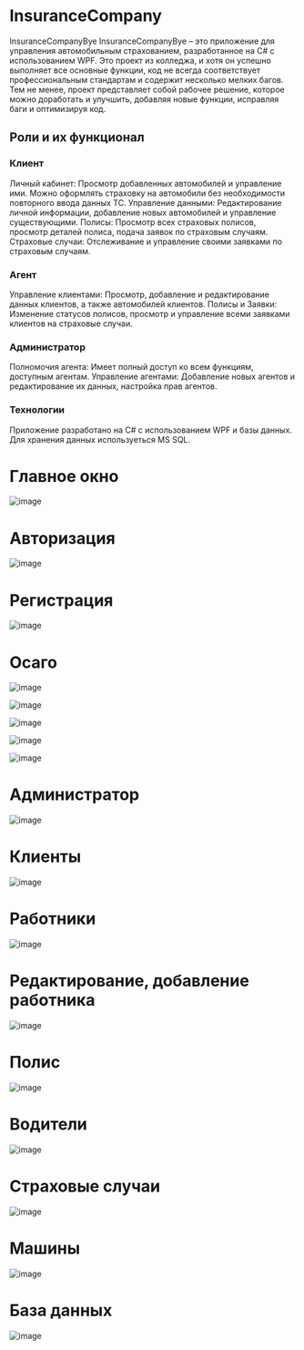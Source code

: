 # InsuranceCompany

InsuranceCompanyBye
InsuranceCompanyBye – это приложение для управления автомобильным страхованием, разработанное на C# с использованием WPF. Это проект из колледжа, и хотя он успешно выполняет все основные функции, код не всегда соответствует профессиональным стандартам и содержит несколько мелких багов. Тем не менее, проект представляет собой рабочее решение, которое можно доработать и улучшить, добавляя новые функции, исправляя баги и оптимизируя код.

<h2><b>Роли и их функционал</b></h2>
<h3><b>Клиент</b></h3>
Личный кабинет: Просмотр добавленных автомобилей и управление ими. Можно оформлять страховку на автомобили без необходимости повторного ввода данных ТС.
Управление данными: Редактирование личной информации, добавление новых автомобилей и управление существующими.
Полисы: Просмотр всех страховых полисов, просмотр деталей полиса, подача заявок по страховым случаям.
Страховые случаи: Отслеживание и управление своими заявками по страховым случаям.
<h3><b>Агент</b></h3>
Управление клиентами: Просмотр, добавление и редактирование данных клиентов, а также автомобилей клиентов.
Полисы и Заявки: Изменение статусов полисов, просмотр и управление всеми заявками клиентов на страховые случаи.
<h3><b>Администратор</b></h3>
Полномочия агента: Имеет полный доступ ко всем функциям, доступным агентам.
Управление агентами: Добавление новых агентов и редактирование их данных, настройка прав агентов.
<h3><b>Технологии</b></h3>
Приложение разработано на C# с использованием WPF и базы данных. Для хранения данных используеться MS SQL.

<h1><b>Главное окно</b></h1>

![image](https://github.com/user-attachments/assets/3514330d-288d-42e7-b917-4021f7a95593)


<h1><b>Авторизация</b></h1>

![image](https://github.com/user-attachments/assets/e9ab099d-5276-4616-b49f-812e891e12a8)

<h1><b>Регистрация</b></h1>

![image](https://github.com/user-attachments/assets/e7202849-235f-4bca-a20d-c451ef52d346)


<h1><b>Осаго</b></h1>

![image](https://github.com/user-attachments/assets/411bd78f-cce5-47d2-bc2a-3d7527c7dcfe)

![image](https://github.com/user-attachments/assets/0d35ff04-6eeb-4e2b-8043-289d5f938ec1)

![image](https://github.com/user-attachments/assets/5b4438c7-807c-4dc6-9856-2edc759d09d3)

![image](https://github.com/user-attachments/assets/c4637bab-56ad-44c2-a9a8-cf4dce8fef9e)

![image](https://github.com/user-attachments/assets/02a518d0-55f8-4e9e-955f-af5b7fbf4bc4)

<h1><b>Администратор</b></h1>

![image](https://github.com/user-attachments/assets/b22d5a88-b523-4f0b-a610-1708a061366f)

<h1><b>Клиенты</b></h1>

![image](https://github.com/user-attachments/assets/c9e98440-8f48-45b1-9e6a-de2ec90beac6)

<h1><b>Работники</b></h1>

![image](https://github.com/user-attachments/assets/abefba06-7f0f-47fe-817d-3917d78c486c)

<h1><b>Редактирование, добавление работника</b></h1>  

![image](https://github.com/user-attachments/assets/a1d76df2-1dca-422d-9b8b-23908b87da10)


<h1><b>Полис</b></h1>  

![image](https://github.com/user-attachments/assets/fccf3793-9be2-4bb4-a2a8-f6067a976451)


<h1><b>Водители</b></h1>

![image](https://github.com/user-attachments/assets/c29bd880-549b-446f-a746-e6e0b5199702)

<h1><b>Страховые случаи</b></h1>  

![image](https://github.com/user-attachments/assets/4979378c-6294-480b-b162-f5476ddb7edd)


<h1><b>Машины</b></h1>  

![image](https://github.com/user-attachments/assets/d8a5b148-58f8-4e0f-8393-267987669aa6)


<h1><b>База данных</b></h1>

![image](https://github.com/user-attachments/assets/addfaea2-26e1-4d12-ac2a-df70e56f826f)
